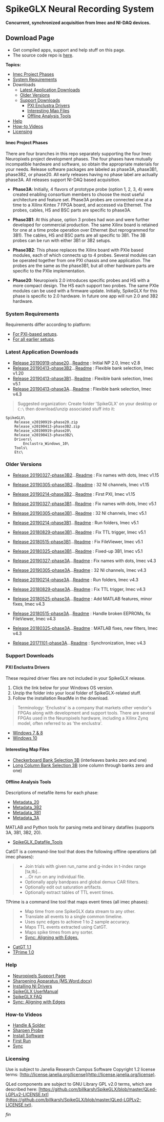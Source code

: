 SpikeGLX Neural Recording System
=================================

**Concurrent, synchronized acquisition from Imec and NI-DAQ devices.**

## Download Page

* Get compiled apps, support and help stuff on this page.
* The source code repo is [here](https://github.com/billkarsh/SpikeGLX.git).

**Topics:**

* [Imec Project Phases](#imec-project-phases)
* [System Requirements](#system-requirements)
* Downloads
    * [Latest Application Downloads](#latest-application-downloads)
    * [Older Versions](#older-versions)
    * [Support Downloads](#support-downloads)
        * [PXI Enclustra Drivers](#pxi-enclustra-drivers)
        * [Interesting Map Files](#interesting-map-files)
        * [Offline Analysis Tools](#offline-analysis-tools)
* [Help](#help)
* [How-to Videos](#how-to-videos)
* [Licensing](#licensing)

#### Imec Project Phases

There are four branches in this repo separately supporting the four Imec
Neuropixels project development phases. The four phases have mutually
incompatible hardware and software, so obtain the appropriate materials
for your needs. Release software packages are labeled as phase3A, phase3B1,
phase3B2, or phase20. All early releases having no phase label are actually
phase3A. All releases support NI-DAQ based acquisition.

* **Phase3A**: Initially, 4 flavors of prototype probe (option 1, 2, 3, 4)
were created enabling consortium members to choose the most useful
architecture and feature set. Phase3A probes are connected one at a time to
a Xilinx Kintex 7 FPGA board, and accessed via Ethernet. The probes, cables,
HS and BSC parts are specific to phase3A.

* **Phase3B1**: At this phase, option 3 probes had won and were further
developed for commercial production. The same Xilinx board is retained for
one at a time probe operation over Ethernet (but reprogrammed for 3B1).
The cables, HS and BSC parts are all specific to 3B1. The 3B probes can be
run with either 3B1 or 3B2 setups.

* **Phase3B2**: This phase replaces the Xilinx board with PXIe based
modules, each of which connects up to 4 probes. Several modules can
be operated together from one PXI chassis and one application.
The probes are the same as the phase3B1, but all other hardware parts
are specific to the PXIe implementation.

* **Phase20**: Neuropixels 2.0 introduces specific probes and HS with a
more compact design. The HS each support two probes. The same PXIe modules
can be used with a firmware update. Initially, SpikeGLX for this phase is
specific to 2.0 hardware. In future one app will run 2.0 and 3B2 hardware.

### System Requirements

Requirements differ according to platform:

* [For PXI-based setups](https://github.com/billkarsh/SpikeGLX/blob/master/Markdown/SystemRequirements_PXI.md).
* [For all earlier setups](https://github.com/billkarsh/SpikeGLX/blob/master/Markdown/SystemRequirements_Xilinx.md).

### Latest Application Downloads

* [Release 20190919-phase20](App/Release_v20190919-phase20.zip)...[Readme](Readme/Readme_v20190919-phase20.txt) : Initial NP 2.0, Imec v2.8
* [Release 20190413-phase3B2](App/Release_v20190413-phase3B2.zip)...[Readme](Readme/Readme_v20190413-phase3B2.txt) : Flexible bank selection, Imec v1.20
* [Release 20190413-phase3B1](App/Release_v20190413-phase3B1.zip)...[Readme](Readme/Readme_v20190413-phase3B1.txt) : Flexible bank selection, Imec v5.1
* [Release 20190413-phase3A](App/Release_v20190413-phase3A.zip)...[Readme](Readme/Readme_v20190413-phase3A.txt) : Flexible bank selection, Imec v4.3

>Suggested organization: Create folder 'SpikeGLX' on your desktop or `C:\`
then download/unzip associated stuff into it:

```
SpikeGLX\
    Release_v20190919-phase20.zip
    Release_v20190413-phase3B2.zip
    Release_v20190919-phase20\
    Release_v20190413-phase3B2\
    Drivers\
        Enclustra_Windows_10\
    Tools\
    Etc\
```

### Older Versions

* [Release 20190327-phase3B2](App/Release_v20190327-phase3B2.zip)...[Readme](Readme/Readme_v20190327-phase3B2.txt) : Fix names with dots, Imec v1.15
* [Release 20190305-phase3B2](App/Release_v20190305-phase3B2.zip)...[Readme](Readme/Readme_v20190305-phase3B2.txt) : 32 NI channels, Imec v1.15
* [Release 20190214-phase3B2](App/Release_v20190214-phase3B2.zip)...[Readme](Readme/Readme_v20190214-phase3B2.txt) : First PXI, Imec v1.15

* [Release 20190327-phase3B1](App/Release_v20190327-phase3B1.zip)...[Readme](Readme/Readme_v20190327-phase3B1.txt) : Fix names with dots, Imec v5.1
* [Release 20190305-phase3B1](App/Release_v20190305-phase3B1.zip)...[Readme](Readme/Readme_v20190305-phase3B1.txt) : 32 NI channels, Imec v5.1
* [Release 20190214-phase3B1](App/Release_v20190214-phase3B1.zip)...[Readme](Readme/Readme_v20190214-phase3B1.txt) : Run folders, Imec v5.1
* [Release 20180829-phase3B1](App/Release_v20180829-phase3B1.zip)...[Readme](Readme/Readme_v20180829-phase3B1.txt) : Fix TTL trigger, Imec v5.1
* [Release 20180515-phase3B1](App/Release_v20180515-phase3B1.zip)...[Readme](Readme/Readme_v20180515-phase3B1.txt) : Fix FileViewer, Imec v5.1
* [Release 20180325-phase3B1](App/Release_v20180325-phase3B1.zip)...[Readme](Readme/Readme_v20180325-phase3B1.txt) : Fixed-up 3B1, Imec v5.1

* [Release 20190327-phase3A](App/Release_v20190327-phase3A.zip)...[Readme](Readme/Readme_v20190327-phase3A.txt) : Fix names with dots, Imec v4.3
* [Release 20190305-phase3A](App/Release_v20190305-phase3A.zip)...[Readme](Readme/Readme_v20190305-phase3A.txt) : 32 NI channels, Imec v4.3
* [Release 20190214-phase3A](App/Release_v20190214-phase3A.zip)...[Readme](Readme/Readme_v20190214-phase3A.txt) : Run folders, Imec v4.3
* [Release 20180829-phase3A](App/Release_v20180829-phase3A.zip)...[Readme](Readme/Readme_v20180829-phase3A.txt) : Fix TTL trigger, Imec v4.3
* [Release 20180525-phase3A](App/Release_v20180525-phase3A.zip)...[Readme](Readme/Readme_v20180525-phase3A.txt) : Add MATLAB features, minor fixes, Imec v4.3
* [Release 20180515-phase3A](App/Release_v20180515-phase3A.zip)...[Readme](Readme/Readme_v20180515-phase3A.txt) : Handle broken EEPROMs, fix FileViewer, Imec v4.3
* [Release 20180325-phase3A](App/Release_v20180325-phase3A.zip)...[Readme](Readme/Readme_v20180325-phase3A.txt) : MATLAB fixes, new filters, Imec v4.3
* [Release 20171101-phase3A](App/Release_v20171101-phase3A.zip)...[Readme](Readme/Readme_v20171101-phase3A.txt) : Synchronization, Imec v4.3

### Support Downloads

#### PXI Enclustra Drivers

These required driver files are not included in your SpikeGLX release.

1. Click the link below for your Windows OS version.
2. Unzip the folder into your local folder of SpikeGLX-related stuff.
3. Follow the installation ReadMe in the download.

>Terminology: 'Enclustra' is a company that markets other vendor's FPGAs
along with development and support tools. There are several FPGAs used in
the Neuropixels hardware, including a Xilinx Zynq model, often referred to
as 'the enclustra'.

* [Windows 7 & 8](Support/Enclustra_Win7&8.zip)
* [Windows 10](Support/Enclustra_Win10.zip)

#### Interesting Map Files

* [Checkerboard Bank Selection 3B](Support/CheckPattern_3B.zip) (interleaves banks zero and one)
* [Long Column Bank Selection 3B](Support/LongColPattern_3B.zip) (one column through banks zero and one)

#### Offline Analysis Tools

Descriptions of metafile items for each phase:

* [Metadata_20](https://github.com/billkarsh/SpikeGLX/blob/gh-pages/Support/Metadata_20.md)
* [Metadata_3B2](https://github.com/billkarsh/SpikeGLX/blob/gh-pages/Support/Metadata_3B2.md)
* [Metadata_3B1](https://github.com/billkarsh/SpikeGLX/blob/gh-pages/Support/Metadata_3B1.md)
* [Metadata_3A](https://github.com/billkarsh/SpikeGLX/blob/gh-pages/Support/Metadata_3A.md)

MATLAB and Python tools for parsing meta and binary datafiles (supports 3A, 3B1, 3B2, 20).

* [SpikeGLX_Datafile_Tools](Support/SpikeGLX_Datafile_Tools.zip)

CatGT is a command-line tool that does the following offline operations (all imec phases):

>+ Join trials with given run_name and g-index in t-index range [ta,tb]...
>+ ...Or run on any individual file.
>+ Optionally apply bandpass and global demux CAR filters.
>+ Optionally edit out saturation artifacts.
>+ Optionally extract tables of TTL event times.

TPrime is a command line tool that maps event times (all imec phases):

>+ Map time from one SpikeGLX data stream to any other.
>+ Translate all events to a single common timeline.
>+ Uses sync edges to achieve 1 to 2 sample accuracy.
>+ Maps TTL events extracted using CatGT.
>+ Maps spike times from any sorter.
>+ [Sync: Aligning with Edges.](https://github.com/billkarsh/SpikeGLX/blob/gh-pages/Help/SyncEdges/Sync_edges.md)

* [CatGT 1.1](Support/CatGTApp.zip)
* [TPrime 1.0](Support/TPrimeApp.zip)

### Help

* [Neuropixels Support Page](https://www.neuropixels.org/support)
* [Sharpening Apparatus (MS.Word.docx)](https://github.com/billkarsh/SpikeGLX/blob/gh-pages/Help/NPix_sharpening.docx)
* [Installing NI Drivers](https://github.com/billkarsh/SpikeGLX/blob/gh-pages/Help/NI_driver_installation.md)
* [SpikeGLX UserManual](https://github.com/billkarsh/SpikeGLX/blob/master/Markdown/UserManual.md)
* [SpikeGLX FAQ](https://github.com/billkarsh/SpikeGLX/blob/master/Markdown/SpikeGLX_FAQ.md)
* [Sync: Aligning with Edges](https://github.com/billkarsh/SpikeGLX/blob/gh-pages/Help/SyncEdges/Sync_edges.md)

### How-to Videos

* [Handle & Solder](https://vimeo.com/315542037)
* [Sharpen Probe](https://vimeo.com/359133527)
* [Install Software](https://vimeo.com/316017791)
* [First Run](https://vimeo.com/322145679)
* [Sync](https://vimeo.com/322974285)

### Licensing

Use is subject to Janelia Research Campus Software Copyright 1.2 license terms:
[http://license.janelia.org/license](http://license.janelia.org/license).

QLed components are subject to GNU Library GPL v2.0 terms, which are described here:
[https://github.com/billkarsh/SpikeGLX/blob/master/QLed-LGPLv2-LICENSE.txt](https://github.com/billkarsh/SpikeGLX/blob/master/QLed-LGPLv2-LICENSE.txt).


_fin_

